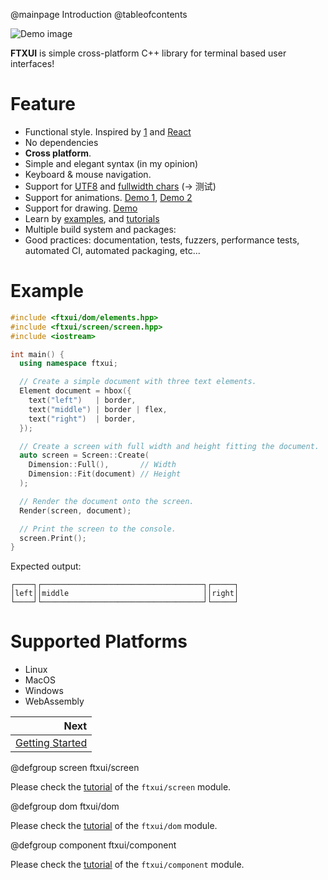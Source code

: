 @mainpage Introduction
@tableofcontents

<img src="https://github.com/ArthurSonzogni/FTXUI/assets/4759106/6925b6da-0a7e-49d9-883c-c890e1f36007" alt="Demo image"></img>

**FTXUI** is simple cross-platform C++ library for terminal based user interfaces!

# Feature
 * Functional style. Inspired by
   [1](https://hackernoon.com/building-reactive-terminal-interfaces-in-c-d392ce34e649?gi=d9fb9ce35901)
   and [React](https://reactjs.org/)
 * No dependencies
 * **Cross platform**.
 * Simple and elegant syntax (in my opinion)
 * Keyboard & mouse navigation.
 * Support for [UTF8](https://en.wikipedia.org/wiki/UTF-8) and [fullwidth chars](https://en.wikipedia.org/wiki/Halfwidth_and_fullwidth_forms) (→ 测试)
 * Support for animations. [Demo 1](https://arthursonzogni.github.io/FTXUI/examples/?file=component/menu_underline_animated_gallery), [Demo 2](https://arthursonzogni.github.io/FTXUI/examples/?file=component/button_style)
 * Support for drawing. [Demo](https://arthursonzogni.github.io/FTXUI/examples/?file=component/canvas_animated)
 * Learn by [examples](#documentation), and [tutorials](#documentation)
 * Multiple build system and packages: 
 * Good practices: documentation, tests, fuzzers, performance tests, automated CI, automated packaging, etc...

# Example

```cpp
#include <ftxui/dom/elements.hpp>
#include <ftxui/screen/screen.hpp>
#include <iostream>

int main() {
  using namespace ftxui;

  // Create a simple document with three text elements.
  Element document = hbox({
    text("left")   | border,
    text("middle") | border | flex,
    text("right")  | border,
  });

  // Create a screen with full width and height fitting the document.
  auto screen = Screen::Create(
    Dimension::Full(),       // Width
    Dimension::Fit(document) // Height
  );

  // Render the document onto the screen.
  Render(screen, document);

  // Print the screen to the console.
  screen.Print();
}
```

Expected output:

```
┌────┐┌────────────────────────────────────┐┌─────┐
│left││middle                              ││right│
└────┘└────────────────────────────────────┘└─────┘
```

# Supported Platforms

- Linux
- MacOS
- Windows
- WebAssembly

<div class="section_buttons">
 
|                                  Next |
|--------------------------------------:|
| [Getting Started](getting-started.html) |
 
</div>

@defgroup screen ftxui/screen

Please check the [tutorial](module-screen.html) of the `ftxui/screen` module.

@defgroup dom ftxui/dom

Please check the [tutorial](module-dom.html) of the `ftxui/dom` module.

@defgroup component ftxui/component

Please check the [tutorial](module-component.html) of the `ftxui/component`
module.
